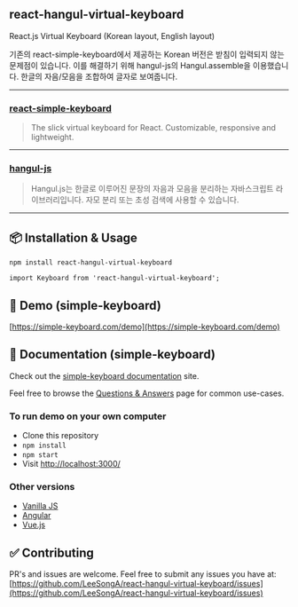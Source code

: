 ## react-hangul-virtual-keyboard
React.js Virtual Keyboard (Korean layout, English layout)

기존의 react-simple-keyboard에서 제공하는 Korean 버전은 받침이 입력되지 않는 문제점이 있습니다. 이를 해결하기 위해 hangul-js의 Hangul.assemble을 이용했습니다. 한글의 자음/모음을 조합하여 글자로 보여줍니다.

***

<p>
  <a href="https://www.npmjs.com/package/react-simple-keyboard">
	<h3>react-simple-keyboard</h3>
  </a>
</p>

<blockquote>The slick virtual keyboard for React. Customizable, responsive and lightweight.</blockquote>

***

<a href="https://www.npmjs.com/package/hangul-js">
	<h3>hangul-js</h3>
</a>
<blockquote>Hangul.js는 한글로 이루어진 문장의 자음과 모음을 분리하는 자바스크립트 라이브러리입니다. 자모 분리 또는 초성 검색에 사용할 수 있습니다.</blockquote>

***

## 📦 Installation & Usage
`npm install react-hangul-virtual-keyboard`

`import Keyboard from 'react-hangul-virtual-keyboard';`


## 🚀 Demo (simple-keyboard)

[https://simple-keyboard.com/demo](https://simple-keyboard.com/demo)


## 📖 Documentation (simple-keyboard)
Check out the [simple-keyboard documentation](https://simple-keyboard.com/react/documentation) site.

Feel free to browse the [Questions & Answers](https://simple-keyboard.com/qa-use-cases/) page for common use-cases.

### To run demo on your own computer

* Clone this repository
* `npm install`
* `npm start`
* Visit [http://localhost:3000/](http://localhost:3000/)

### Other versions

* [Vanilla JS](https://github.com/hodgef/simple-keyboard)
* [Angular](https://simple-keyboard.com/demo)
* [Vue.js](https://simple-keyboard.com/demo)


## ✅ Contributing

PR's and issues are welcome. Feel free to submit any issues you have at:
[https://github.com/LeeSongA/react-hangul-virtual-keyboard/issues](https://github.com/LeeSongA/react-hangul-virtual-keyboard/issues)
